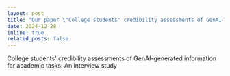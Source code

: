 ```yaml
---
layout: post
title: "Our paper \"College students' credibility assessments of GenAI-generated information for academic tasks: An interview study\" has been accepted." <a href="https://scholar.google.com/citations?user=p5_1GbgAAAAJ&hl=en">Google Scholar</a>
date: 2024-12-28
inline: true
related_posts: false
---
```


College students' credibility assessments of GenAI-generated information for academic tasks: An interview study
